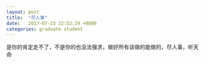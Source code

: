 ```yaml
---
layout: post
title:  "尽人事"
date:   2017-07-23 22:52:29 +0800
categories: graduate student
---
```


是你的肯定走不了，不是你的也没法强求，做好所有该做的能做的，尽人事，听天命
